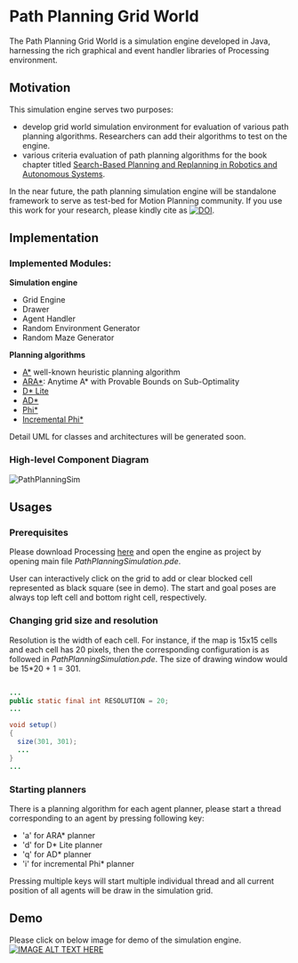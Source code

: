 # Path Planning Grid World

The Path Planning Grid World is a simulation engine developed in Java, harnessing the rich graphical and event handler libraries of Processing environment.  
## Motivation
This simulation engine serves two purposes:
- develop grid world simulation environment for evaluation of various path planning algorithms. Researchers can add their algorithms to test on the engine.
- various criteria evaluation of path planning algorithms for the book chapter titled [Search-Based Planning and Replanning in Robotics and Autonomous Systems](https://www.intechopen.com/books/advanced-path-planning-for-mobile-entities/search-based-planning-and-replanning-in-robotics-and-autonomous-systems).

In the near future, the path planning simulation engine will be standalone framework to serve as test-bed for Motion Planning community. If you use this work for your research, please kindly cite as [![DOI](https://zenodo.org/badge/115075354.svg)](https://zenodo.org/badge/latestdoi/115075354).
## Implementation

### Implemented Modules:

**Simulation engine**
- Grid Engine
- Drawer
- Agent Handler
- Random Environment Generator
- Random Maze Generator

**Planning algorithms**
- [A*](https://en.wikipedia.org/wiki/A*_search_algorithm) well-known heuristic planning algorithm
- [ARA*](https://papers.nips.cc/paper/2382-ara-anytime-a-with-provable-bounds-on-sub-optimality.pdf): Anytime A* with Provable Bounds on Sub-Optimality
- [D* Lite](http://idm-lab.org/bib/abstracts/papers/aaai02b.pdf)
- [AD*](http://www.cs.cmu.edu/~ggordon/likhachev-etal.anytime-dstar.pdf)
- [Phi*](https://www.sciencedirect.com/science/article/pii/S187770581403149X)
- [Incremental Phi*](http://www.cs.cmu.edu/~./maxim/files/inctheta_ijcai09.pdf)

Detail UML for classes and architectures will be generated soon.

### High-level Component Diagram

![PathPlanningSim](https://user-images.githubusercontent.com/18066876/59590532-c8a4ec80-90db-11e9-8b28-842c451164e8.png)

## Usages

### Prerequisites
Please download Processing [here](https://processing.org/download/) and open the engine as project by opening main file *PathPlanningSimulation.pde*.

User can interactively click on the grid to add or clear blocked cell represented as black square (see in demo). The start and goal poses are always top left cell and bottom right cell, respectively.

### Changing grid size and resolution
Resolution is the width of each cell. For instance, if the map is 15x15 cells and each cell has 20 pixels, then the corresponding configuration is as followed in *PathPlanningSimulation.pde*. The size of drawing window would be 15*20 + 1 = 301.

```java

...
public static final int RESOLUTION = 20;
...

void setup()
{
  size(301, 301);
  ...
}
...
```

### Starting planners
There is a planning algorithm for each agent planner, please start a thread corresponding to an agent by pressing following key:
- 'a' for ARA* planner
- 'd' for D* Lite planner
- 'q' for AD* planner
- 'i' for incremental Phi* planner

Pressing multiple keys will start multiple individual thread and all current position of all agents will be draw in the simulation grid.

## Demo

Please click on below image for demo of the simulation engine.
[![IMAGE ALT TEXT HERE](https://img.youtube.com/vi/nAne4CkpFkY/0.jpg)](https://www.youtube.com/watch?v=nAne4CkpFkY)
